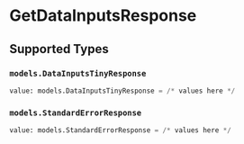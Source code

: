 # GetDataInputsResponse


## Supported Types

### `models.DataInputsTinyResponse`

```python
value: models.DataInputsTinyResponse = /* values here */
```

### `models.StandardErrorResponse`

```python
value: models.StandardErrorResponse = /* values here */
```

